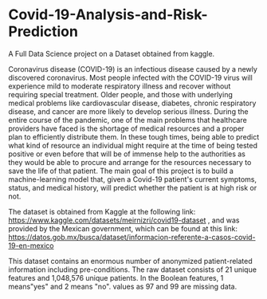 # Covid-19-Analysis-and-Risk-Prediction
A Full Data Science project on a Dataset obtained from kaggle.


Coronavirus disease (COVID-19) is an infectious disease caused by a newly discovered coronavirus. Most people infected with the COVID-19 virus will experience mild to moderate respiratory illness and recover without requiring special treatment. Older people, and those with underlying medical problems like cardiovascular disease, diabetes, chronic respiratory disease, and cancer are more likely to develop serious illness. During the entire course of the pandemic, one of the main problems that healthcare providers have faced is the shortage of medical resources and a proper plan to efficiently distribute them. In these tough times, being able to predict what kind of resource an individual might require at the time of being tested positive or even before that will be of immense help to the authorities as they would be able to procure and arrange for the resources necessary to save the life of that patient. The main goal of this project is to build a machine-learning model that, given a Covid-19 patient's current symptoms, status, and medical history, will predict whether the patient is at high risk or not.


The dataset is obtained from Kaggle at the following link:
https://www.kaggle.com/datasets/meirnizri/covid19-dataset
, and was provided by the Mexican government, which can be found at this link:
https://datos.gob.mx/busca/dataset/informacion-referente-a-casos-covid-19-en-mexico

This dataset contains an enormous number of anonymized patient-related information including pre-conditions. The raw dataset consists of 21 unique features and 1,048,576 unique patients. In the Boolean features, 1 means"yes" and 2 means "no". values as 97 and 99 are missing data.
